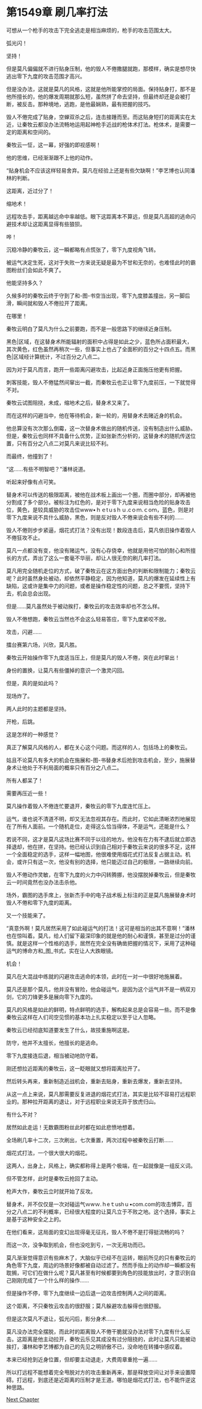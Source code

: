 # 第1549章 刷几率打法

可想从一个枪手的攻击下完全逃走是相当麻烦的，枪手的攻击范围太大。

弧光闪！

坚持！

但是莫凡偏偏就不进行贴身压制，他的毁人不倦撒腿就跑，那模样，确实是想尽快逃出零下九度的攻击范围才高兴。

但是没办法，这就是莫凡的风格，这就是他所能掌控的局面。保持贴身打，那不是他所擅长的，他的爆发周期就那么短，虽然拼了命去坚持，但最终却还是会被打断，被反击。那种境地，逃跑，是他最娴熟，最有把握的技巧。

毁人不倦完成了贴身，空蝉双杀之后，连击接踵而至。而这贴身短打的距离实在太近，让秦牧云都没办法流畅地运用起神枪手近战的枪体术打法。枪体术，是需要一定的距离和空间的。

秦牧云一怔，这一幕，好强的即视感啊！

他的思维，已经渐渐跟不上他的动作。

“贴身机会不应该这样轻易舍弃。莫凡在经验上还是有些欠缺啊！”李艺博也认同潘林的判断。

这距离，近过分了！

缩地术！

远程攻击手，距离越远命中率越低。眼下这距离本不算远，但是莫凡高超的逃命闪避技术却让这距离显得有些狼狈。

哗！

沉稳冷静的秦牧云，这一瞬都略有点慌张了，零下九度视角飞转。

被运气决定生死，这对于失败一方来说无疑是最为不甘和无奈的，也难怪此时的霸图粉丝们会如此不爽了。

他能坚持多久？

久候多时的秦牧云终于守到了和-图-书空当出现，零下九度膝盖撞出，另一脚后滑，瞬间就和毁人不倦拉开了距离。

在哪里！

秦牧云明白了莫凡为什么之前要跑，而不是一般思路下的继续近身压制。

黑色|区域，在这替身术所能辐射的面积中占得是如此之少，蓝色所占面积最大，其次黄色，红色虽然再稍次一些，但事实上也占了全面积的百分之十四点五。而黑色|区域经计算统计，不过百分之八点二。

因为对于莫凡而言，跑开一些距离闪避攻击，比起近身正面施压他更有把握。

刺客技能，毁人不倦猛然间窜出一截，而秦牧云也正让零下九度前压，一下就觉得不对。

秦牧云试图阻挠，未成，缩地术之后，替身术又来了。

而在这样的闪避当中，他在等待机会，新一轮的，用替身术去赌近身的机会。

他总算没有次次那么倒霉，这一次替身术做出的随机传送，没有制造出什么威胁。但是，秦牧云也同样不具备什么优势，正如张新杰分析的，这替身术的随机传送位置，只有百分之八点二对莫凡来说比较不利。

而最终，他撞到了！

“这……有些不明智吧？”潘林说道。

听起来好像有点可笑。

替身术可以传送的极限距离，被他在战术板上画出一个圈，而圈中部分，却再被他分割成了多个部分。被标注为红色的，是对于零下九度来说相当危险的贴身攻击位，黄色，是较具威胁的攻击位www•ｈｅtｕsｈｕ.cｏｍ.ｃoｍ，蓝色，则是对零下九度来说不具什么威胁，黑色，则是反对毁人不倦来说会有些不利的……

毁人不倦则步步紧逼，烟花式打法？没有出现！数段连击后，莫凡依旧操作着毁人不倦狂攻不止。

莫凡一点都没有变，他没有赌运气，没有心存侥幸，他就是用他可怕的耐心和所擅长的方式，弄出了这么一套毫不华丽，却让人很无奈的刷几率打法。

莫凡用完全随机走位的方式，破了秦牧云在这方面出色的判断和限制能力；秦牧云呢？此时虽然身处被动，却依然平静稳定，因为他知道，莫凡的爆发在延续性上有缺陷，这或许是集中力的问题，或者是操作稳定性的问题，总之不要慌，坚持下去，机会总会出现。

但是……莫凡虽然处于被动挨打，秦牧云的攻击效率却也不怎么样。

毁人不倦想跑，秦牧云当然也不会这么轻易答应，零下九度紧咬不放。

攻击，闪避……

擂台赛第六场，兴欣，莫凡胜。

秦牧云开始操作零下九度适当压上，但是莫凡的毁人不倦，突在此时窜出！

身份的置换，让莫凡有些僵掉的意识一个激灵闪回。

但是，真的是如此吗？

现场炸了。

两人此时的主题都是坚持。

开枪，后跳。

这是怎样的一种感觉？

真正了解莫凡风格的人，都在关心这个问题。而这样的人，包括场上的秦牧云。

姑且不论莫凡有多大的机会在施展和-图-书替身术后抢到攻击机会，至少，施展替身术让他处于不利局面的概率只有百分之八点二。

所有人都呆了！

需要再压近一些！

莫凡操作着毁人不倦连忙要退开，秦牧云的零下九度连忙压上。

运气，谁也说不清道不明，却又无法忽视其存在。而此时，它如此清晰浓烈地展现在了所有人面前。一个随机走位，走得这么恰当得体，不是运气，还能是什么？

若说不同，这才是莫凡这场比赛不同于以往的地方。他没有在力有不逮后就立即选择退却，他在拼，在坚持。他已经认识到自己相对于秦牧云来说的很多不足，这样一个全面稳定的选手，这样一幅地图，他很难使用烟花式打法反复占据主动。机会，或许只有这一次，他没有别的选择，他只能迈过自己的极限，一路继续向前。

毁人不倦动作灵敏，在零下九度的火力中闪转腾挪，他没摆脱掉秦牧云，但是秦牧云一时间竟然也没办法击杀他。

场外，霸图的选手席上，张新杰手中的电子战术板上标注的正是莫凡施展替身术时毁人不倦和零下九度的距离。

又一个技能来了。

“真意外啊！莫凡居然采用了如此碰运气的打法！这可是相当的出其不意啊！”潘林也在惊叫着。莫凡，给人们留下最深印象的就是他的耐心和谨慎，甚至是过分的谨慎。就是这样一个性格的选手，居然在完全没有确凿把握的情况下，采用了这种碰运气的博命方和_图_书式，实在让人大跌眼镜。

机会！

莫凡在大混战中练就的闪避攻击逃命的本领，此时在一对一中很好地施展着。

莫凡还是那个莫凡，他并没有冒险，他会碰运气，是因为这个运气并不是一柄双刃剑，它的刀锋更多是展向零下九度的。

莫凡的风格是如此的鲜明，特点鲜明的选手，解构起来总是会容易一些。而不是像秦牧云这样在人们司空见惯的基本功上扎实稳定以至于让人忽略。

秦牧云已经彻底知道要发生了什么，故技重施啊这是。

防守，他并不太擅长，他擅长的是逃命。

零下九度接连后退，相当被动地防守着。

刚还想拉近距离的秦牧云，这一眨眼就又想将距离拉开了。

然后转头再来，重新制造近战机会，重新去贴身，重新去爆发，重新去坚持。

从这一点上来说，莫凡那需要反复进退的烟花式打法，其实是比较不容易打远程职业的。那种拉开距离的退让，对于远程职业来说无异于放虎归山。

有什么不对？

居然如此走运！无数霸图粉丝此时都在如此悲愤地想着。

全场刷几率十二次，三次刷出，七次重置，两次过程中被秦牧云打断……

烟花式打法，一个很大很大的烟花。

这两人，出身上，风格上，确实都称得上是两个极端，在一起就像是一组反义词。

但不管怎样，此时是秦牧云抢回了主动。

枪声大作，秦牧云立时就开始了反攻。

替身术，并不仅仅是一次对碰运气ｗwｗ.ｈeｔushｕ•com.com的攻击博弈，百分之八点二的不利概率，已经很大程度的让莫凡立于不败之地。这个选择，事实上是基于这种安全之上的。

在他们看来，这局面的变幻出现得毫无征兆，毁人不倦不是打得挺流畅的吗？

而这一次，没争取到机会，但也没吃到亏，一次无用功而已。

莫凡渐渐觉得意识有些麻木了，大脑似乎已经不在运转，眼前所见的只有秦牧云的角色零下九度，周边的场景好像都被自动过滤了。然而手指上的动作却一瞬都没有耽搁，可它们在做什么呢？莫凡甚至有时候都要到角色的技能放出时，才意识到自己刚刚完成了一个什么样的操作……

但是操作不停，零下九度继续一边后退一边攻击控制两人之间的距离。

这个距离，不只秦牧云攻击的很舒服；莫凡躲避攻击躲得也很舒服。

但是这次莫凡不退让，弧光闪后，影分身术……

莫凡没办法完全摆脱，而此时的距离毁人不倦干脆就没办法对零下九度有什么反击。这距离是他主动拉开，秦牧云乐见其成没有过分阻挠的，此时让莫凡只能被动挨打，潘林和李艺博都为自己的先见之明骄傲不已，没命地在转播中感叹着。

本来已经抢到近身位置，但却要主动退走，大费周章重抢一遍……

所以打远程不能想着完全甩脱对方的攻击重新再来，那是释放空间让对手来设置障碍。打远程，到底还是近距离的压制才是王道。哪怕是烟花式打法，也不能忤逆这种思路。



[Next Chapter](%E7%AC%AC1550%E7%AB%A0%20%E6%9C%80%E7%BB%88%E7%9A%84%E5%B8%8C%E6%9C%9B.md)